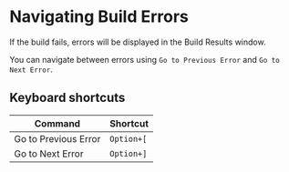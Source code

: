 # Navigating Build Errors

If the build fails, errors will be displayed in the Build Results window.

You can navigate between errors using `Go to Previous Error` and
`Go to Next Error`.

## Keyboard shortcuts

| Command              | Shortcut   |
| -------------------- | ---------- |
| Go to Previous Error | `Option+[` |
| Go to Next Error     | `Option+]` |
